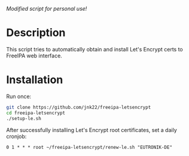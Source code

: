 *Modified script for personal use!*

# Description

This script tries to automatically obtain and install Let's Encrypt certs to FreeIPA web interface.

# Installation

Run once:

```bash
git clone https://github.com/jnk22/freeipa-letsencrypt
cd freeipa-letsencrypt
./setup-le.sh
```

After successfully installing Let's Encrypt root certificates, set a daily cronjob:

```
0 1 * * * root ~/freeipa-letsencrypt/renew-le.sh "EUTRONIK-DE"
```
